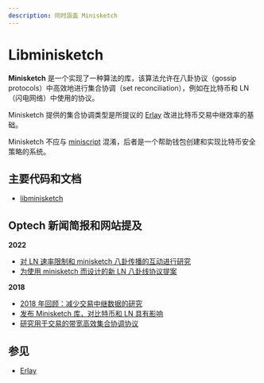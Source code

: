 ```yaml
---
description: 同时涵盖 Minisketch
---
```


# Libminisketch

**Minisketch** 是一个实现了一种算法的库，该算法允许在八卦协议（gossip protocols）中高效地进行集合协调（set reconciliation），例如在比特币和 LN（闪电网络）中使用的协议。

Minisketch 提供的集合协调类型是所提议的 [Erlay](https://bitcoinops.org/en/topics/erlay/) 改进比特币交易中继效率的基础。

Minisketch 不应与 [miniscript](https://bitcoinops.org/en/topics/miniscript/) 混淆，后者是一个帮助钱包创建和实现比特币安全策略的系统。

## 主要代码和文档

* [libminisketch](https://github.com/sipa/minisketch)

## Optech 新闻简报和网站提及

**2022**

* [对 LN 速率限制和 minisketch 八卦传播的互动进行研究](https://bitcoinops.org/en/newsletters/2022/05/04/#ln-gossip-rate-limiting)
* [为使用 minisketch 而设计的新 LN 八卦线协议提案](https://bitcoinops.org/en/newsletters/2022/02/23/#updated-ln-gossip-proposal)

**2018**

* [2018 年回顾：减少交易中继数据的研究](https://bitcoinops.org/en/newsletters/2018/12/28/#libminisketch)
* [发布 Minisketch 库，对比特币和 LN 具有影响](https://bitcoinops.org/en/newsletters/2018/12/18/#minisketch-library-released)
* [研究用于交易的带宽高效集合协调协议](https://bitcoinops.org/en/newsletters/2018/08/21/#bandwidth-efficient-set-reconciliation-protocol-for-transactions)

## 参见

* [Erlay](https://bitcoinops.org/en/topics/erlay/)
